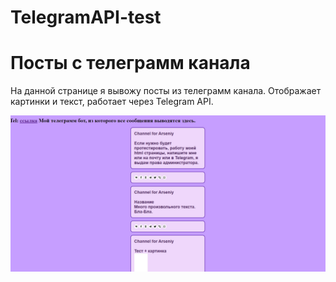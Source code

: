 # TelegramAPI-test
<h1>Посты с телеграмм канала</h1> 
<p> На данной странице я вывожу посты из телеграмм канала. Отображает картинки и текст, работает через Telegram API.</p>
<img src="scr.jpg">
